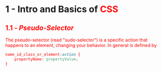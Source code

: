 # 1 - Intro and Basics of <font color="red">CSS<font>

## 1.1 - _Pseudo-Selector_
The pseudo-selector (read "sudo-selector") is a specific action that happens to an element, changing your behavior. In general is defined by
<p style="text-align: center">

```css
name_id_class_or_element:action {
	propertyName: propertyValue;
}
```

</div>

<!--stackedit_data:
eyJoaXN0b3J5IjpbMzM5Njc0NDMsLTE4NzgwMjA3NTQsNzMwOT
k4MTE2XX0=
-->